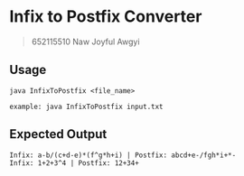 # Infix to Postfix Converter
> 652115510 Naw Joyful Awgyi

## Usage

```
java InfixToPostfix <file_name>

example: java InfixToPostfix input.txt
```

## Expected Output

```
Infix: a-b/(c+d-e)*(f^g*h+i) | Postfix: abcd+e-/fgh*i+*-
Infix: 1+2+3^4 | Postfix: 12+34+
```
